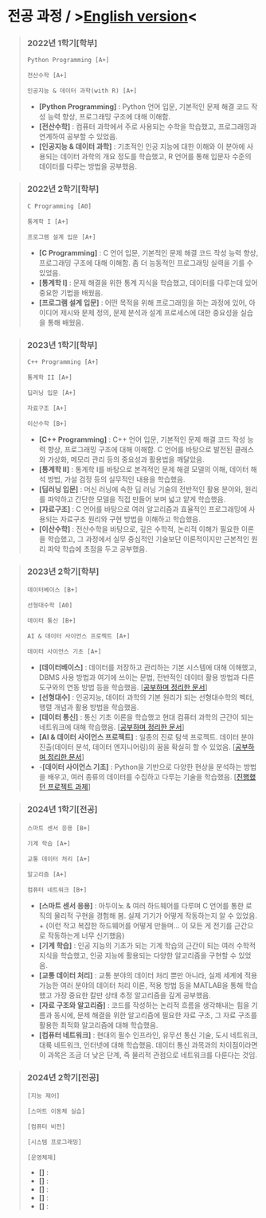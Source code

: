 # 전공 과정 / >[English version](https://github.com/CharmStrange/CharmStrange/blob/main/Major.md)<
> ### 2022년 1학기[학부]
> ```
> Python Programming [A+]
>
> 전산수학 [A+]
>
> 인공지능 & 데이터 과학(with R) [A+]
> ```
> - **[Python Programming]** : Python 언어 입문, 기본적인 문제 해결 코드 작성 능력 향상, 프로그래밍 구조에 대해 이해함.
> - **[전산수학]** : 컴퓨터 과학에서 주로 사용되는 수학을 학습했고, 프로그래밍과 연계하여 공부할 수 있었음.
> - **[인공지능 & 데이터 과학]** : 기초적인 인공 지능에 대한 이해와 이 분야에 사용되는 데이터 과학의 개요 정도를 학습했고, R 언어를 통해 입문자 수준의 데이터를 다루는 방법을 공부했음.
  
> ### 2022년 2학기[학부]
> ```
> C Programming [A0]
>
> 통계학 I [A+]
>
> 프로그램 설계 입문 [A+]
> ```
> - **[C Programming]** : C 언어 입문, 기본적인 문제 해결 코드 작성 능력 향상, 프로그래밍 구조에 대해 이해함. 좀 더 능동적인 프로그래밍 실력을 기를 수 있었음.
> - **[통계학 I]** : 문제 해결을 위한 통계 지식을 학습했고, 데이터를 다루는데 있어 중요한 기법을 배웠음.
> - **[프로그램 설계 입문]** : 어떤 목적을 위해 프로그래밍을 하는 과정에 있어, 아이디어 제시와 문제 정의, 문제 분석과 설계 프로세스에 대한 중요성을 실습을 통해 배웠음.

> ### 2023년 1학기[학부]
> ```
> C++ Programming [A+]
>
> 통계학 II [A+]
>
> 딥러닝 입문 [A+]
>
> 자료구조 [A+]
>
> 이산수학 [B+]
> ```
> - **[C++ Programming]** : C++ 언어 입문, 기본적인 문제 해결 코드 작성 능력 향상, 프로그래밍 구조에 대해 이해함. C 언어를 바탕으로 발전된 클래스와 가상화, 메모리 관리 등의 중요성과 활용법을 깨달았음.
> - **[통계학 II]** : 통계학 I를 바탕으로 본격적인 문제 해결 모델의 이해, 데이터 해석 방법, 가설 검정 등의 실무적인 내용을 학습했음.
> - **[딥러닝 입문]** : 머신 러닝에 속한 딥 러닝 기술의 전반적인 활용 분야와, 원리를 파악하고 간단한 모델을 직접 만들어 보며 넓고 얕게 학습했음.
> - **[자료구조]** : C 언어를 바탕으로 여러 알고리즘과 효율적인 프로그래밍에 사용되는 자료구조 원리와 구현 방법을 이해하고 학습했음.
> - **[이산수학]** : 전산수학을 바탕으로, 깊은 수학적, 논리적 이해가 필요한 이론을 학습했고, 그 과정에서 실무 중심적인 기술보단 이론적이지만 근본적인 원리 파악 학습에 초점을 두고 공부했음.

> ### 2023년 2학기[학부]
> ```
> 데이터베이스 [B+]
>
> 선형대수학 [A0]
>
> 데이터 통신 [B+]
>
> AI & 데이터 사이언스 프로젝트 [A+]
>
> 데이터 사이언스 기초 [A+]
> ```
> - **[데이터베이스]** : 데이터를 저장하고 관리하는 기본 시스템에 대해 이해했고, DBMS 사용 방법과 여기에 쓰이는 문법, 전반적인 데이터 활용 방법과 다른 도구와의 연동 방법 등을 학습했음. [[공부하며 정리한 문서](https://github.com/CharmStrange/Study/issues/11)]
> - **[선형대수]** : 인공지능, 데이터 과학의 기본 원리가 되는 선형대수학의 벡터, 행렬 개념과 활용 방법을 학습했음.
> - **[데이터 통신]** : 통신 기초 이론을 학습했고 현대 컴퓨터 과학의 근간이 되는 네트워크에 대해 학습했음. [[공부하며 정리한 문서](https://github.com/CharmStrange/Study/issues/16)]
> - **[AI & 데이터 사이언스 프로젝트]** : 일종의 진로 탐색 프로젝트. 데이터 분야 진출(데이터 분석, 데이터 엔지니어링)의 꿈을 확실히 할 수 있었음. [[공부하며 정리한 문서](https://github.com/CharmStrange/Study/issues/17)]
> - -**[데이터 사이언스 기초]** : Python을 기반으로 다양한 현상을 분석하는 방법을 배우고, 여러 종류의 데이터를 수집하고 다루는 기술을 학습했음. [[진행했던 프로젝트 과제](https://github.com/CharmStrange/CoLab_data/tree/main/ipynb-majoring/DS)]

> ### 2024년 1학기[전공]
> ```
> 스마트 센서 응용 [B+]
>
> 기계 학습 [A+]
>
> 교통 데이터 처리 [A+]
>
> 알고리즘 [A+]
>
> 컴퓨터 네트워크 [B+]
> ```
> - **[스마트 센서 응용]** : 아두이노 & 여러 하드웨어를 다루며 C 언어를 통한 로직의 물리적 구현을 경험해 봄. 실제 기기가 어떻게 작동하는지 알 수 있었음. + (이런 작고 복잡한 하드웨어를 어떻게 만들며... 이 모든 게 전기를 근간으로 작동하는게 너무 신기했음)
> - **[기계 학습]** : 인공 지능의 기초가 되는 기계 학습의 근간이 되는 여러 수학적 지식을 학습했고, 인공 지능에 활용되는 다양한 알고리즘을 구현할 수 있었음.
> - **[교통 데이터 처리]** : 교통 분야의 데이터 처리 뿐만 아니라, 실제 세계에 적용 가능한 여러 분야의 데이터 처리 이론, 적용 방법 등을 MATLAB을 통해 학습했고 가장 중요한 칼만 상태 추정 알고리즘을 깊게 공부했음. 
> - **[자료 구조와 알고리즘]** : 코드를 작성하는 논리적 흐름을 생각해내는 힘을 기름과 동시에, 문제 해결을 위한 알고리즘에 필요한 자료 구조, 그 자료 구조를 활용한 최적화 알고리즘에 대해 학습했음.
> - **[컴퓨터 네트워크]** : 현대의 필수 인프라인, 유무선 통신 기술, 도시 네트워크, 대륙 네트워크, 인터넷에 대해 학습했음. 데이터 통신 과목과의 차이점이라면 이 과목은 조금 더 낮은 단계, 즉 물리적 관점으로 네트워크를 다룬다는 것임.

> ### 2024년 2학기[전공]
> ```
> [지능 제어]
>
> [스마트 이동체 실습]
>
> [컴퓨터 비전]
>
> [시스템 프로그래밍]
>
> [운영체제]
> ```
> - **[]** : 
> - **[]** : 
> - **[]** : 
> - **[]** : 
> - **[]** : 
